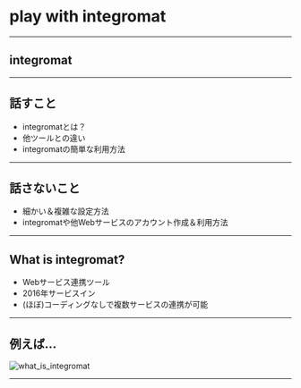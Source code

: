 # play with integromat

---

## integromat

---

## 話すこと

- integromatとは？
- 他ツールとの違い
- integromatの簡単な利用方法

---

## 話さないこと

- 細かい＆複雑な設定方法
- integromatや他Webサービスのアカウント作成＆利用方法

---

## What is integromat?

- Webサービス連携ツール
- 2016年サービスイン
- (ほぼ)コーディングなしで複数サービスの連携が可能

---

## 例えば...

![what_is_integromat](https://github.com/nyanc0/Android/tree/other_knowledge/images/what_is_integromat.png)


---
